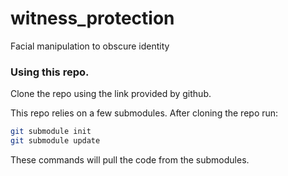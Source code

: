 # witness_protection
Facial manipulation to obscure identity

### Using this repo.
Clone the repo using the link provided by github.

This repo relies on a few submodules. After cloning the repo run:
```bash
git submodule init
git submodule update
```
These commands will pull the code from the submodules.
